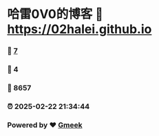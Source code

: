 # 哈雷0V0的博客 :link: https://02halei.github.io 
### :page_facing_up: [7](https://02halei.github.io/tag.html) 
### :speech_balloon: 4 
### :hibiscus: 8657 
### :alarm_clock: 2025-02-22 21:34:44 
### Powered by :heart: [Gmeek](https://github.com/Meekdai/Gmeek)
